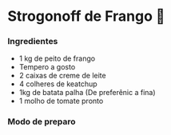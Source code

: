 # Strogonoff de Frango :chicken:

### Ingredientes

- 1 kg de peito de frango
- Tempero a gosto
- 2 caixas de creme de leite
- 4 colheres de keatchup
- 1kg de batata palha (De preferênic a fina)
- 1 molho de tomate pronto

### Modo de preparo



